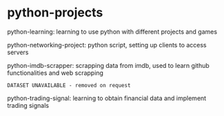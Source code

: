 # python-projects
python-learning: learning to use python with different projects and games

python-networking-project: python script, setting up clients to access servers

python-imdb-scrapper: scrapping data from imdb, used to learn github functionalities and web scrapping

    DATASET UNAVAILABLE - removed on request

python-trading-signal: learning to obtain financial data and implement trading signals
